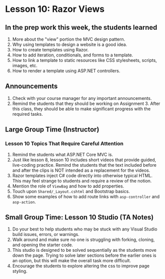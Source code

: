 # Lesson 10: Razor Views

## In the prep work this week, the students learned

1. More about the "view" portion the MVC design pattern.
1. Why using templates to design a website is a good idea.
1. How to create templates using Razor.
1. How to add iteration, conditionals, and forms to a template.
1. How to link a template to static resources like CSS stylesheets, scripts, images, etc.
1. How to render a template using ASP.NET controllers.

## Announcements

1. Check with your course manager for any important announcements.
1. Remind the students that they should be working on Assignment 3. After this class, they should be able to make significant progress with the required tasks.

## Large Group Time (Instructor)

### Lesson 10 Topics That Require Careful Attention

1. Remind the students what ASP.NET Core MVC is.
1. Just like lesson 8, lesson 10 includes short videos that provide guided, live-coding practice. Remind the students that the text included before and after the clips is NOT intended as a replacement for the videos.
1. Razor templates inject C# code directly into otherwise typical HTML. This may feel strange to students and require a review of the notion.
1. Mention the role of ``ViewBag`` and how to add properties.
1. Touch upon ``Shared/_Layout.cshtml`` and Bootstrap basics.
1. Show some examples of how to add route links with ``asp-controller`` and ``asp-action``.

## Small Group Time: Lesson 10 Studio (TA Notes)

1. Do your best to help students who may be stuck with any Visual Studio build issues, errors, or warnings.
1. Walk around and make sure no one is struggling with forking, cloning, and opening the starter code.
1. This studio is designed to be solved sequentially as the students move down the page. Trying to solve later sections before the earlier ones is an option, but this will make the overall task more difficult.
1. Encourage the students to explore altering the css to improve page styling.
